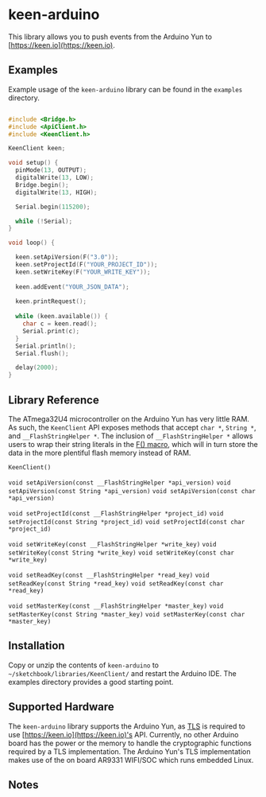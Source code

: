 # keen-arduino

This library allows you to push events from the Arduino Yun to [https://keen.io](https://keen.io).

## Examples

Example usage of the `keen-arduino` library can be found in the `examples` directory.

```ino

#include <Bridge.h>
#include <ApiClient.h>
#include <KeenClient.h>

KeenClient keen;

void setup() {
  pinMode(13, OUTPUT);
  digitalWrite(13, LOW);
  Bridge.begin();
  digitalWrite(13, HIGH);

  Serial.begin(115200);

  while (!Serial);
}

void loop() {

  keen.setApiVersion(F("3.0"));
  keen.setProjectId(F("YOUR_PROJECT_ID"));
  keen.setWriteKey(F("YOUR_WRITE_KEY"));
  
  keen.addEvent("YOUR_JSON_DATA");
  
  keen.printRequest();
  
  while (keen.available()) {
    char c = keen.read();
    Serial.print(c);
  }
  Serial.println();
  Serial.flush();

  delay(2000);
}
```

## Library Reference

The ATmega32U4 microcontroller on the Arduino Yun has very little RAM. As such, the `KeenClient` API exposes methods that accept `char *`, `String *`, and `__FlashStringHelper *`. The inclusion of `__FlashStringHelper *` allows users to wrap their string literals in the [F() macro](http://playground.arduino.cc/Learning/Memory), which will in turn store the data in the more plentiful flash memory instead of RAM.

`KeenClient()`

`void setApiVersion(const __FlashStringHelper *api_version)`
`void setApiVersion(const String *api_version)`
`void setApiVersion(const char *api_version)`

`void setProjectId(const __FlashStringHelper *project_id)`
`void setProjectId(const String *project_id)`
`void setProjectId(const char *project_id)`

`void setWriteKey(const __FlashStringHelper *write_key)`
`void setWriteKey(const String *write_key)`
`void setWriteKey(const char *write_key)`

`void setReadKey(const __FlashStringHelper *read_key)`
`void setReadKey(const String *read_key)`
`void setReadKey(const char *read_key)`

`void setMasterKey(const __FlashStringHelper *master_key)`
`void setMasterKey(const String *master_key)`
`void setMasterKey(const char *master_key)`

## Installation

Copy or unzip the contents of `keen-arduino` to `~/sketchbook/libraries/KeenClient/` and restart the Arduino IDE. The examples directory provides a good starting point.

## Supported Hardware

The `keen-arduino` library supports the Arduino Yun, as [TLS](https://en.wikipedia.org/wiki/Transport_Layer_Security) is required to use [https://keen.io](https://keen.io)'s API.
Currently, no other Arduino board has the power or the memory to handle the cryptographic functions required by a TLS implementation. The Arduino Yun's TLS implementation makes use of the on board AR9331 WIFI/SOC which runs embedded Linux.

## Notes
